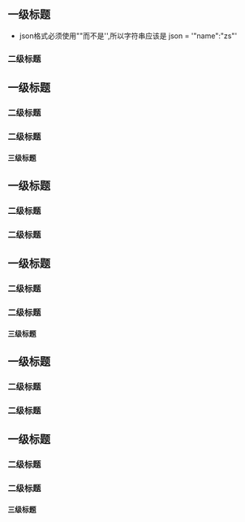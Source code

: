 ## 一级标题
- json格式必须使用""而不是'',所以字符串应该是 json = '"name":"zs"'
### 二级标题
## 一级标题
### 二级标题
### 二级标题
#### 三级标题
## 一级标题
### 二级标题
### 二级标题
## 一级标题
### 二级标题
### 二级标题
#### 三级标题
## 一级标题
### 二级标题
### 二级标题
## 一级标题
### 二级标题
### 二级标题
#### 三级标题